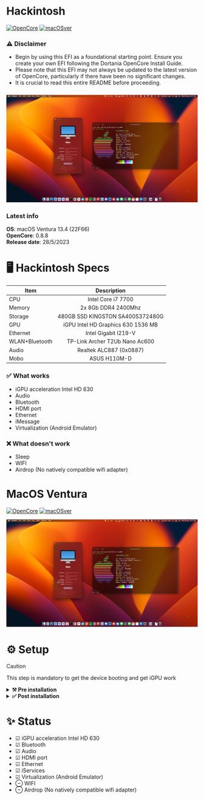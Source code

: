 # Hackintosh

[![OpenCore](https://img.shields.io/badge/OpenCore-0.8.8-blue.svg)](https://github.com/acidanthera/OpenCorePkg)
[![macOSver](https://img.shields.io/badge/macOS-13.4-brightgreen.svg)](https://support.apple.com/HT213843)

### ⚠️ Disclaimer

- Begin by using this EFI as a foundational starting point. Ensure you create your own EFI following the Dortania OpenCore Install Guide.
- Please note that this EFI may not always be updated to the latest version of OpenCore, particularly if there have been no significant changes.
- It is crucial to read this entire README before proceeding.

#####

![About This Mac](https://raw.githubusercontent.com/Hackoak/hackintosh/master/Ventura/Details/About%20This%20Mac_v.png)


### Latest info

**OS**: macOS Ventura 13.4 (22F66)
<br>
**OpenCore**: 0.8.8
<br>
**Release date**: 28/5/2023

# 🖥️ Hackintosh Specs

|Item|Description|
|-|:-------:|
|CPU|Intel Core i7 7700|
|Memory|2x 8Gb DDR4 2400Mhz|
|Storage|480GB SSD KINGSTON SA400S372480G |
|GPU|iGPU Intel HD Graphics 630 1536 MB|
|Ethernet|Intel Gigabit I219-V|
|WLAN+Bluetooth|TP-Link Archer T2Ub Nano Ac600|
|Audio|Realtek ALC887 (0x0887)|
|Mobo|ASUS H110M-D|

### ✅️ What works</strong></summary>

- iGPU acceleration Intel HD 630
- Audio
- Bluetooth
- HDMI port
- Ethernet
- iMessage
- Virtualization (Android Emulator)

### ❌️ What doesn't work

- Sleep
- WIFI
- Airdrop (No natively compatible wifi adapter)


# MacOS Ventura
[![OpenCore](https://img.shields.io/badge/OpenCore-0.8.8-blue.svg)](https://github.com/acidanthera/OpenCorePkg)
[![macOSver](https://img.shields.io/badge/macOS-13.4-brightgreen.svg)](https://support.apple.com/HT213843)

![About This Mac](https://raw.githubusercontent.com/Hackoak/hackintosh/master/Ventura/Details/About%20This%20Mac_v.png)

# ⚙️ Setup

> [!CAUTION]
> This step is mandatory to get the device booting and get iGPU work

<details>
<summary><strong>⚒️ Pre installation</strong></summary>

1. Download the MacOs Installer image from Open core legacy patcher or anywhere else
2. Use the below command to flash it to USB
```bash
sudo /Applications/Install\ macOS\ Ventura.app/Contents/Resources/createinstallmedia --volume /Volumes/USB_Name
```
3. After completed Mount the USB EFI via Opencore legacy patcher or anything else
4. Copy the EFI under the `Ventura/EFI/Pre install EFI` path & paste under the USB EFI path and rename it to `Pre install EFI > EFI`
5. Boot the Hackintosh with USB
6. You will Notice the Graphics will not work after the setup let fix that in Post installation

#####

</details><details>
<summary><strong>✅ Post installation</strong></summary>

1. Once the Ventura initial Setup completed
2. Mount the System EFI  
3. Copy the EFI under the `Ventura/EFI/Post install EFI` path & paste under the System EFI path and rename it to `Post install EFI > EFI`
4. Open the [OCAuxiliaryTools](https://github.com/ic005k/OCAuxiliaryTools/releases) and load the System EFI `config.plist` file
5. Select `PlatformInfo` (PI) and click the `Generate` button near the `SystemProductName` it will generate the SMBIOS serial.
6. **IMPORTANT:** reminder that you need an **invalid serial!** to check copy and paste the second part saying `Serial: XXXXX..` in [Apple's Check Coverage Page](https://checkcoverage.apple.com/), if you get a red message saying "We're sorry, we're unable to check coverage for this serial number."
 then you're good to go! Otherwise, `Generate` again.
7. once you get the right serial number, click the Save button at top.
8. Restart and enjoy 🎉
⊖−⊟

</details>

##### 

# ✨ Status

- ☑︎  iGPU acceleration Intel HD 630
- ☑︎  Bluetooth
- ☑︎  Audio
- ☑︎  HDMI port
- ☑︎  Ethernet
- ☑︎  iServices
- ☑︎  Virtualization (Android Emulator)
- ⊖  WIFI
- ⊖  Airdrop (No natively compatible wifi adapter)

<!-- 
## Where to Buy

|Part|Link to Buy|
|-|:-------:|
|Mobo ASUS B250F Gaming|https://s.click.aliexpress.com/e/_DF8cacJ|
|CPU Intel i7 7700|https://s.click.aliexpress.com/e/_DllhiMf|
|HyperX Fury DDR4 2400MHz|https://s.click.aliexpress.com/e/_DmuaNi7|
|NVME Gen4 Kingston NV2|https://s.click.aliexpress.com/e/_DdL1G4J|
|Wireless & Bluetooth with AirDrop|https://s.click.aliexpress.com/e/_Dkbexrv| -->

